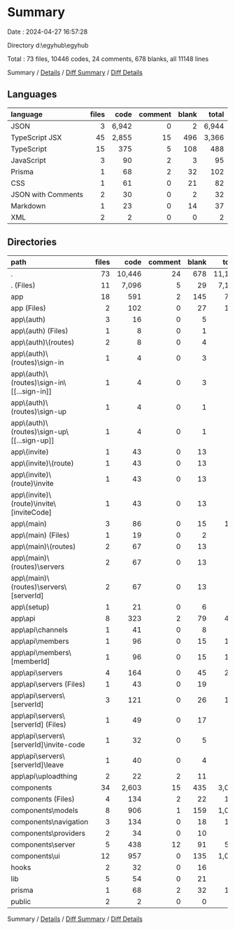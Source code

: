 # Summary

Date : 2024-04-27 16:57:28

Directory d:\\egyhub\\egyhub

Total : 73 files,  10446 codes, 24 comments, 678 blanks, all 11148 lines

Summary / [Details](details.md) / [Diff Summary](diff.md) / [Diff Details](diff-details.md)

## Languages
| language | files | code | comment | blank | total |
| :--- | ---: | ---: | ---: | ---: | ---: |
| JSON | 3 | 6,942 | 0 | 2 | 6,944 |
| TypeScript JSX | 45 | 2,855 | 15 | 496 | 3,366 |
| TypeScript | 15 | 375 | 5 | 108 | 488 |
| JavaScript | 3 | 90 | 2 | 3 | 95 |
| Prisma | 1 | 68 | 2 | 32 | 102 |
| CSS | 1 | 61 | 0 | 21 | 82 |
| JSON with Comments | 2 | 30 | 0 | 2 | 32 |
| Markdown | 1 | 23 | 0 | 14 | 37 |
| XML | 2 | 2 | 0 | 0 | 2 |

## Directories
| path | files | code | comment | blank | total |
| :--- | ---: | ---: | ---: | ---: | ---: |
| . | 73 | 10,446 | 24 | 678 | 11,148 |
| . (Files) | 11 | 7,096 | 5 | 29 | 7,130 |
| app | 18 | 591 | 2 | 145 | 738 |
| app (Files) | 2 | 102 | 0 | 27 | 129 |
| app\\(auth) | 3 | 16 | 0 | 5 | 21 |
| app\\(auth) (Files) | 1 | 8 | 0 | 1 | 9 |
| app\\(auth)\\(routes) | 2 | 8 | 0 | 4 | 12 |
| app\\(auth)\\(routes)\\sign-in | 1 | 4 | 0 | 3 | 7 |
| app\\(auth)\\(routes)\\sign-in\\[[...sign-in]] | 1 | 4 | 0 | 3 | 7 |
| app\\(auth)\\(routes)\\sign-up | 1 | 4 | 0 | 1 | 5 |
| app\\(auth)\\(routes)\\sign-up\\[[...sign-up]] | 1 | 4 | 0 | 1 | 5 |
| app\\(invite) | 1 | 43 | 0 | 13 | 56 |
| app\\(invite)\\(route) | 1 | 43 | 0 | 13 | 56 |
| app\\(invite)\\(route)\\invite | 1 | 43 | 0 | 13 | 56 |
| app\\(invite)\\(route)\\invite\\[inviteCode] | 1 | 43 | 0 | 13 | 56 |
| app\\(main) | 3 | 86 | 0 | 15 | 101 |
| app\\(main) (Files) | 1 | 19 | 0 | 2 | 21 |
| app\\(main)\\(routes) | 2 | 67 | 0 | 13 | 80 |
| app\\(main)\\(routes)\\servers | 2 | 67 | 0 | 13 | 80 |
| app\\(main)\\(routes)\\servers\\[serverId] | 2 | 67 | 0 | 13 | 80 |
| app\\(setup) | 1 | 21 | 0 | 6 | 27 |
| app\\api | 8 | 323 | 2 | 79 | 404 |
| app\\api\\channels | 1 | 41 | 0 | 8 | 49 |
| app\\api\\members | 1 | 96 | 0 | 15 | 111 |
| app\\api\\members\\[memberId] | 1 | 96 | 0 | 15 | 111 |
| app\\api\\servers | 4 | 164 | 0 | 45 | 209 |
| app\\api\\servers (Files) | 1 | 43 | 0 | 19 | 62 |
| app\\api\\servers\\[serverId] | 3 | 121 | 0 | 26 | 147 |
| app\\api\\servers\\[serverId] (Files) | 1 | 49 | 0 | 17 | 66 |
| app\\api\\servers\\[serverId]\\invite-code | 1 | 32 | 0 | 5 | 37 |
| app\\api\\servers\\[serverId]\\leave | 1 | 40 | 0 | 4 | 44 |
| app\\api\\uploadthing | 2 | 22 | 2 | 11 | 35 |
| components | 34 | 2,603 | 15 | 435 | 3,053 |
| components (Files) | 4 | 134 | 2 | 22 | 158 |
| components\\models | 8 | 906 | 1 | 159 | 1,066 |
| components\\navigation | 3 | 134 | 0 | 18 | 152 |
| components\\providers | 2 | 34 | 0 | 10 | 44 |
| components\\server | 5 | 438 | 12 | 91 | 541 |
| components\\ui | 12 | 957 | 0 | 135 | 1,092 |
| hooks | 2 | 32 | 0 | 16 | 48 |
| lib | 5 | 54 | 0 | 21 | 75 |
| prisma | 1 | 68 | 2 | 32 | 102 |
| public | 2 | 2 | 0 | 0 | 2 |

Summary / [Details](details.md) / [Diff Summary](diff.md) / [Diff Details](diff-details.md)